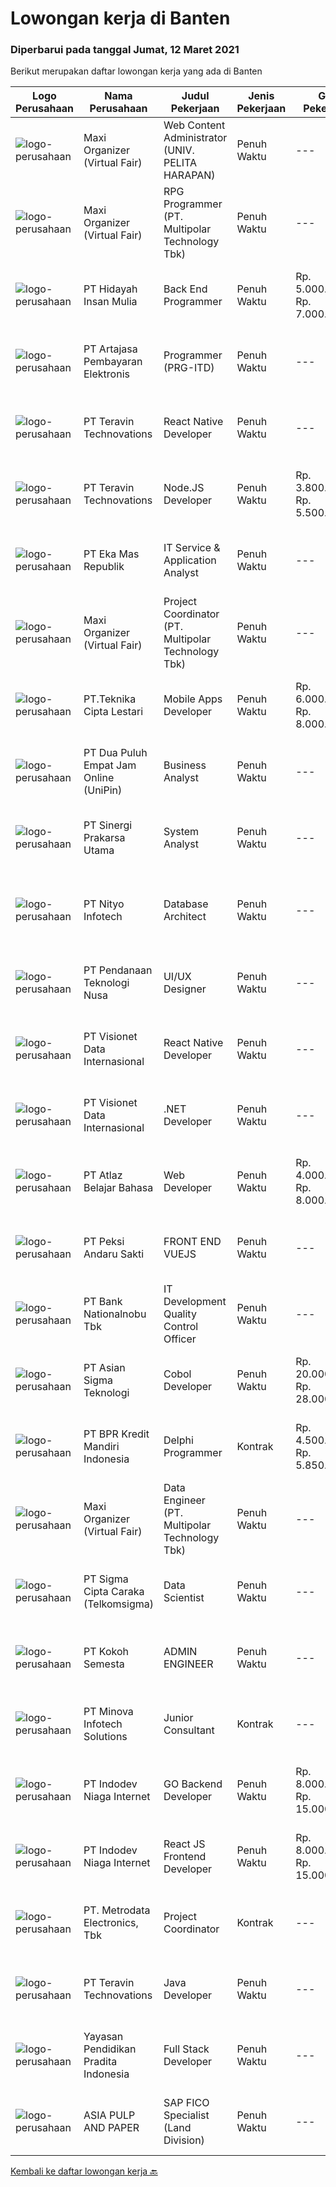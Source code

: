 
  # Lowongan kerja di Banten

  ### Diperbarui pada tanggal Jumat, 12 Maret 2021

  Berikut merupakan daftar lowongan kerja yang ada di Banten

  |Logo Perusahaan | Nama Perusahaan | Judul Pekerjaan | Jenis Pekerjaan | Gaji Pekerjaan | Lokasi | Deskripsi | Tanggal diunggah | Pranala |
  | -------------- | --------------- | --------------- | --------- | --------- | -------------- | ------- | ----------- | ----------- |
  |![logo-perusahaan](https://image-service-cdn.seek.com.au/b067e031fef8f19e5974349db7a066918b8286f3/ee4dce1061f3f616224767ad58cb2fc751b8d2dc)|Maxi Organizer (Virtual Fair)|Web Content Administrator (UNIV. PELITA HARAPAN)|Penuh Waktu|---|Banten|PERSYARATAN :- Menunjukkan kedewasaan rohani dan karakter Ilahi- Memahami Wawasan Dunia Alkitabiah dan Integrasi Pembelajaran Iman; mampu...|Rabu, 10 Maret 2021|https://www.jobstreet.co.id/id/job/web-content-administrator-univ-pelita-harapan-3477900?token=0~b9ab1623-ad7b-4cdb-bf0b-c7813c6e33fb&sectionRank=1&jobId=jobstreet-id-job-3477900|
|![logo-perusahaan](https://image-service-cdn.seek.com.au/b067e031fef8f19e5974349db7a066918b8286f3/ee4dce1061f3f616224767ad58cb2fc751b8d2dc)|Maxi Organizer (Virtual Fair)|RPG Programmer (PT. Multipolar Technology Tbk)|Penuh Waktu|---|Tangerang|Scope of works :    Analyses and design software’s requirement and specification  Develop, test and evaluate new/existing system  To produce system...|Rabu, 10 Maret 2021|https://www.jobstreet.co.id/id/job/rpg-programmer-pt-multipolar-technology-tbk-3478069?token=0~b9ab1623-ad7b-4cdb-bf0b-c7813c6e33fb&sectionRank=2&jobId=jobstreet-id-job-3478069|
|![logo-perusahaan](https://image-service-cdn.seek.com.au/735dafc40198b243e3cd68d24bdf860e7ac007c3/ee4dce1061f3f616224767ad58cb2fc751b8d2dc)|PT Hidayah Insan Mulia|Back End Programmer|Penuh Waktu|Rp. 5.000.000-Rp. 7.000.000|Tangerang|Deskripsi Pekerjaan: Membuat, mengintegrasikan, dan mengelola Database Bekerja dengan Framework backend untuk membangun website dan aplikasi dan...|Rabu, 10 Maret 2021|https://www.jobstreet.co.id/id/job/back-end-programmer-3478288?token=0~b9ab1623-ad7b-4cdb-bf0b-c7813c6e33fb&sectionRank=3&jobId=jobstreet-id-job-3478288|
|![logo-perusahaan](https://image-service-cdn.seek.com.au/5690fcfc82c15b6adca47b5c8a0e517f9adfa7ef/ee4dce1061f3f616224767ad58cb2fc751b8d2dc)|PT Artajasa Pembayaran Elektronis|Programmer (PRG-ITD)|Penuh Waktu|---|Tangerang|AREAS OF RESPONSIBILITY: Apply industry best practices to design, develop, test, deploy, support and maintain complex applications in clean and...|Kamis, 11 Maret 2021|https://www.jobstreet.co.id/id/job/programmer-prg-itd-3470792?token=0~b9ab1623-ad7b-4cdb-bf0b-c7813c6e33fb&sectionRank=4&jobId=jobstreet-id-job-3470792|
|![logo-perusahaan](https://image-service-cdn.seek.com.au/288d40f481257282ba0da531d5355054e364b6e3/ee4dce1061f3f616224767ad58cb2fc751b8d2dc)|PT Teravin Technovations|React Native Developer|Penuh Waktu|---|Banten|Job Description :  We are looking for a great JavaScript developer who is proficient with React.js. Your primary focus will be on developing user...|Kamis, 11 Maret 2021|https://www.jobstreet.co.id/id/job/react-native-developer-3479193?token=0~b9ab1623-ad7b-4cdb-bf0b-c7813c6e33fb&sectionRank=5&jobId=jobstreet-id-job-3479193|
|![logo-perusahaan](https://image-service-cdn.seek.com.au/288d40f481257282ba0da531d5355054e364b6e3/ee4dce1061f3f616224767ad58cb2fc751b8d2dc)|PT Teravin Technovations|Node.JS Developer|Penuh Waktu|Rp. 3.800.000-Rp. 5.500.000|Tangerang|Requirements: Minimum 1 year experience in using Node.Js. Good in English. Creative Person, problem solving, good attitude, eager to learn Able to...|Kamis, 11 Maret 2021|https://www.jobstreet.co.id/id/job/node-js-developer-3479195?token=0~b9ab1623-ad7b-4cdb-bf0b-c7813c6e33fb&sectionRank=6&jobId=jobstreet-id-job-3479195|
|![logo-perusahaan](https://image-service-cdn.seek.com.au/56813b7e19f2d4838f1e3fbd899cb8c7a135ecf1/ee4dce1061f3f616224767ad58cb2fc751b8d2dc)|PT Eka Mas Republik|IT Service & Application Analyst|Penuh Waktu|---|Banten|Becoming a leading multimedia business in fiber broadband and interactive TV cable, MyRepublic a member of Sinar Mas, subsidiaries of PT Dian...|Selasa, 09 Maret 2021|https://www.jobstreet.co.id/id/job/it-service-application-analyst-3477194?token=0~b9ab1623-ad7b-4cdb-bf0b-c7813c6e33fb&sectionRank=7&jobId=jobstreet-id-job-3477194|
|![logo-perusahaan](https://image-service-cdn.seek.com.au/b067e031fef8f19e5974349db7a066918b8286f3/ee4dce1061f3f616224767ad58cb2fc751b8d2dc)|Maxi Organizer (Virtual Fair)|Project Coordinator (PT. Multipolar Technology Tbk)|Penuh Waktu|---|Tangerang|Responsibilities :    Assist Project Manager to monitor and control project.  Assist in preparing project management plan, project status reports and...|Rabu, 10 Maret 2021|https://www.jobstreet.co.id/id/job/project-coordinator-pt-multipolar-technology-tbk-3478061?token=0~b9ab1623-ad7b-4cdb-bf0b-c7813c6e33fb&sectionRank=8&jobId=jobstreet-id-job-3478061|
|![logo-perusahaan](https://image-service-cdn.seek.com.au/4e13bea262e6841250f2f82d60e56abdfe8c6845/ee4dce1061f3f616224767ad58cb2fc751b8d2dc)|PT.Teknika Cipta Lestari|Mobile Apps Developer|Penuh Waktu|Rp. 6.000.000-Rp. 8.000.000|Tangerang|Job Description Requirement:●      Bachelor’s degrees in CS or related.●      Fresh graduate is welcome to apply.●      Comfort in a fast-paced &amp;...|Rabu, 10 Maret 2021|https://www.jobstreet.co.id/id/job/mobile-apps-developer-3478229?token=0~b9ab1623-ad7b-4cdb-bf0b-c7813c6e33fb&sectionRank=9&jobId=jobstreet-id-job-3478229|
|![logo-perusahaan](https://image-service-cdn.seek.com.au/e1a93f3c9d21c376f18e962298e6e006cc4bc454/ee4dce1061f3f616224767ad58cb2fc751b8d2dc)|PT Dua Puluh Empat Jam Online (UniPin)|Business Analyst|Penuh Waktu|---|Tangerang|REQUIREMENT Have experience in using MySQL and Google BigQuery. Have 1-2 years working experience to similar job as Business Analyst. Have a very good...|Selasa, 09 Maret 2021|https://www.jobstreet.co.id/id/job/business-analyst-3476804?token=0~b9ab1623-ad7b-4cdb-bf0b-c7813c6e33fb&sectionRank=10&jobId=jobstreet-id-job-3476804|
|![logo-perusahaan](https://image-service-cdn.seek.com.au/1bbc1a6542c755823eba454050ec129cf0ac72cc/ee4dce1061f3f616224767ad58cb2fc751b8d2dc)|PT Sinergi Prakarsa Utama|System Analyst|Penuh Waktu|---|Tangerang|Job Responsibilities : Translating requirements into highly specified project briefs Developing solutions and related products Keeping up to date with...|Selasa, 09 Maret 2021|https://www.jobstreet.co.id/id/job/system-analyst-3477744?token=0~b9ab1623-ad7b-4cdb-bf0b-c7813c6e33fb&sectionRank=11&jobId=jobstreet-id-job-3477744|
|![logo-perusahaan](https://image-service-cdn.seek.com.au/ea1290d309f08cbbbd5d7a68ff3b50e38f48cc84/ee4dce1061f3f616224767ad58cb2fc751b8d2dc)|PT Nityo Infotech|Database Architect|Penuh Waktu|---|Tangerang|Candidate must possess at least Bachelor's Degree, Master's Degree/Post-Graduate Degree in Engineering (Computer/Telecommunication), Computer...|Rabu, 10 Maret 2021|https://www.jobstreet.co.id/id/job/database-architect-3478454?token=0~b9ab1623-ad7b-4cdb-bf0b-c7813c6e33fb&sectionRank=12&jobId=jobstreet-id-job-3478454|
|![logo-perusahaan](https://image-service-cdn.seek.com.au/71d1997518c59b940876d2ac669a155c02f69008/ee4dce1061f3f616224767ad58cb2fc751b8d2dc)|PT Pendanaan Teknologi Nusa|UI/UX Designer|Penuh Waktu|---|Tangerang|Job Descriptions: Gather and evaluate user requirements in collaboration with product managers and engineers Illustrate design ideas using...|Kamis, 11 Maret 2021|https://www.jobstreet.co.id/id/job/ui-ux-designer-3471280?token=0~b9ab1623-ad7b-4cdb-bf0b-c7813c6e33fb&sectionRank=13&jobId=jobstreet-id-job-3471280|
|![logo-perusahaan](https://image-service-cdn.seek.com.au/fc7e784b16ac3837d6f7ed1623edef9ed12c6a44/ee4dce1061f3f616224767ad58cb2fc751b8d2dc)|PT Visionet Data Internasional|React Native Developer|Penuh Waktu|---|Banten|Job Descriptions : Provide service and support to resolve related application incidents according SLA commitment. Develop application as per user...|Kamis, 11 Maret 2021|https://www.jobstreet.co.id/id/job/react-native-developer-3471157?token=0~b9ab1623-ad7b-4cdb-bf0b-c7813c6e33fb&sectionRank=14&jobId=jobstreet-id-job-3471157|
|![logo-perusahaan](https://image-service-cdn.seek.com.au/fc7e784b16ac3837d6f7ed1623edef9ed12c6a44/ee4dce1061f3f616224767ad58cb2fc751b8d2dc)|PT Visionet Data Internasional|.NET Developer|Penuh Waktu|---|Tangerang|Job Descriptions: Provide service and support to resolve related application incidents according SLA commitment. Develop application as per user...|Kamis, 11 Maret 2021|https://www.jobstreet.co.id/id/job/net-developer-3471155?token=0~b9ab1623-ad7b-4cdb-bf0b-c7813c6e33fb&sectionRank=15&jobId=jobstreet-id-job-3471155|
|![logo-perusahaan](https://image-service-cdn.seek.com.au/fd3487f0b5191d56831f191df2cd4221fbc16dcc/ee4dce1061f3f616224767ad58cb2fc751b8d2dc)|PT Atlaz Belajar Bahasa|Web Developer|Penuh Waktu|Rp. 4.000.000-Rp. 8.000.000|Tangerang|Responsibilities: Implementing interactive web content with any tools (E.g. Gamipress) Designing and implementing new features and functionality...|Rabu, 10 Maret 2021|https://www.jobstreet.co.id/id/job/web-developer-3478676?token=0~b9ab1623-ad7b-4cdb-bf0b-c7813c6e33fb&sectionRank=16&jobId=jobstreet-id-job-3478676|
|![logo-perusahaan](https://image-service-cdn.seek.com.au/b62454822b4b026cd7bb1455f5cbdf36f5523c28/ee4dce1061f3f616224767ad58cb2fc751b8d2dc)|PT Peksi Andaru Sakti|FRONT END VUEJS|Penuh Waktu|---|Tangerang|Pendidikan : Diploma, Gelar Sarjana di Teknik (Komputer/Telekomunikasi), Ilmu Komputer/Teknologi Informasi, Seni/Desain/Multimedia Kreatif atau...|Selasa, 09 Maret 2021|https://www.jobstreet.co.id/id/job/front-end-vuejs-3463625?token=0~b9ab1623-ad7b-4cdb-bf0b-c7813c6e33fb&sectionRank=17&jobId=jobstreet-id-job-3463625|
|![logo-perusahaan](https://image-service-cdn.seek.com.au/ec3c52a61418079f2c78bcded4ca0cdda26aba03/ee4dce1061f3f616224767ad58cb2fc751b8d2dc)|PT Bank Nationalnobu Tbk|IT Development Quality Control Officer|Penuh Waktu|---|Tangerang|Job Description: Menyediakan, mengelola dan mendokumentasikan manajemen perubahan IT guna memastikan pelaksanaan testing di area development berjalan...|Senin, 08 Maret 2021|https://www.jobstreet.co.id/id/job/it-development-quality-control-officer-3476465?token=0~b9ab1623-ad7b-4cdb-bf0b-c7813c6e33fb&sectionRank=18&jobId=jobstreet-id-job-3476465|
|![logo-perusahaan](https://image-service-cdn.seek.com.au/836b04d889a66ec831d78756cfe173308fc324a1/ee4dce1061f3f616224767ad58cb2fc751b8d2dc)|PT Asian Sigma Teknologi|Cobol Developer|Penuh Waktu|Rp. 20.000.000-Rp. 28.000.000|Tangerang|Industry: BankingPlacement: BINTARO, South TangerangLevel: SeniorRequirement:1. Up to date dengan teknologi-teknologi terbaru.2. Kandidat harus...|Kamis, 11 Maret 2021|https://www.jobstreet.co.id/id/job/cobol-developer-3470623?token=0~b9ab1623-ad7b-4cdb-bf0b-c7813c6e33fb&sectionRank=19&jobId=jobstreet-id-job-3470623|
|![logo-perusahaan](https://image-service-cdn.seek.com.au/30bb5999850e50e9e01c4292216b6bbcae3f21e3/ee4dce1061f3f616224767ad58cb2fc751b8d2dc)|PT BPR Kredit Mandiri Indonesia|Delphi Programmer|Kontrak|Rp. 4.500.000-Rp. 5.850.000|Tangerang|Design and Develop desktop application using Deplhi Programming language. Develop system bridging with Delphi, WebServices, HL7 and other protocols,...|Rabu, 10 Maret 2021|https://www.jobstreet.co.id/id/job/delphi-programmer-3469610?token=0~b9ab1623-ad7b-4cdb-bf0b-c7813c6e33fb&sectionRank=20&jobId=jobstreet-id-job-3469610|
|![logo-perusahaan](https://image-service-cdn.seek.com.au/b067e031fef8f19e5974349db7a066918b8286f3/ee4dce1061f3f616224767ad58cb2fc751b8d2dc)|Maxi Organizer (Virtual Fair)|Data Engineer (PT. Multipolar Technology Tbk)|Penuh Waktu|---|Tangerang|Scope of Work: Involved in gathering users’ requirement, analysing and designing data warehouse model according to the requirements. Creating and...|Rabu, 10 Maret 2021|https://www.jobstreet.co.id/id/job/data-engineer-pt-multipolar-technology-tbk-3478090?token=0~b9ab1623-ad7b-4cdb-bf0b-c7813c6e33fb&sectionRank=21&jobId=jobstreet-id-job-3478090|
|![logo-perusahaan](https://image-service-cdn.seek.com.au/30f8bed573285ffd3b7e20f523d411e6fecf0fbf/ee4dce1061f3f616224767ad58cb2fc751b8d2dc)|PT Sigma Cipta Caraka (Telkomsigma)|Data Scientist|Penuh Waktu|---|Banten|Candidate must possess at least Bachelor's Degree in any field. Prefered Mathematics / Statistics / Computer Science / Information Technology, At...|Rabu, 10 Maret 2021|https://www.jobstreet.co.id/id/job/data-scientist-3478782?token=0~b9ab1623-ad7b-4cdb-bf0b-c7813c6e33fb&sectionRank=22&jobId=jobstreet-id-job-3478782|
|![logo-perusahaan](https://image-service-cdn.seek.com.au/4678587a86d269f871cbeda4f9a676994a2f67c6/ee4dce1061f3f616224767ad58cb2fc751b8d2dc)|PT Kokoh Semesta|ADMIN ENGINEER|Penuh Waktu|---|Serang|KUALIFIKASI : Usia Maksimal 30 Tahun Pendidikan Minimum D3 / S1 dari Teknik Komputer atau Ilmu Komputer (Semua Jurusan) Fresh Graduate Welcome atau...|Rabu, 10 Maret 2021|https://www.jobstreet.co.id/id/job/admin-engineer-3478382?token=0~b9ab1623-ad7b-4cdb-bf0b-c7813c6e33fb&sectionRank=23&jobId=jobstreet-id-job-3478382|
|![logo-perusahaan](https://image-service-cdn.seek.com.au/13f310b3253acf171cf5f8806097ea500f8d4002/ee4dce1061f3f616224767ad58cb2fc751b8d2dc)|PT Minova Infotech Solutions|Junior Consultant|Kontrak|---|Banten|Qualifications: Education: Bachelor from Technical or Management Faculty, preferable from Information Technology, System Information Management or...|Rabu, 10 Maret 2021|https://www.jobstreet.co.id/id/job/junior-consultant-3477982?token=0~b9ab1623-ad7b-4cdb-bf0b-c7813c6e33fb&sectionRank=24&jobId=jobstreet-id-job-3477982|
|![logo-perusahaan](https://image-service-cdn.seek.com.au/0fb4dd7a4e851a8c110f4f9244ae1d3ffdba0771/ee4dce1061f3f616224767ad58cb2fc751b8d2dc)|PT Indodev Niaga Internet|GO Backend Developer|Penuh Waktu|Rp. 8.000.000-Rp. 15.000.000|Tangerang|2+ years of working experience with Golang; Experience with cloud services; Ability to write clean and easily maintained code. Job Description : Your...|Kamis, 11 Maret 2021|https://www.jobstreet.co.id/id/job/go-backend-developer-3471443?token=0~b9ab1623-ad7b-4cdb-bf0b-c7813c6e33fb&sectionRank=25&jobId=jobstreet-id-job-3471443|
|![logo-perusahaan](https://image-service-cdn.seek.com.au/0fb4dd7a4e851a8c110f4f9244ae1d3ffdba0771/ee4dce1061f3f616224767ad58cb2fc751b8d2dc)|PT Indodev Niaga Internet|React JS Frontend Developer|Penuh Waktu|Rp. 8.000.000-Rp. 15.000.000|Tangerang|Requirements 2+ years of working experience with ReactJS; Experience with cloud services; Ability to write clean and easily maintained code Job...|Kamis, 11 Maret 2021|https://www.jobstreet.co.id/id/job/react-js-frontend-developer-3471458?token=0~b9ab1623-ad7b-4cdb-bf0b-c7813c6e33fb&sectionRank=26&jobId=jobstreet-id-job-3471458|
|![logo-perusahaan](https://image-service-cdn.seek.com.au/360ff551a5280d24a3ac9432bdc8ba5ec988566b/ee4dce1061f3f616224767ad58cb2fc751b8d2dc)|PT. Metrodata Electronics, Tbk|Project Coordinator|Kontrak|---|Tangerang|Kemampuan &amp; Kualifikasi: Pendidikan S-1 Pengalaman Leader  Mempunyai kemampuan komunikasi yang sangat baik  Deskripsi Pekerjaan: Memastikan...|Senin, 08 Maret 2021|https://www.jobstreet.co.id/id/job/project-coordinator-3475697?token=0~b9ab1623-ad7b-4cdb-bf0b-c7813c6e33fb&sectionRank=27&jobId=jobstreet-id-job-3475697|
|![logo-perusahaan](https://image-service-cdn.seek.com.au/288d40f481257282ba0da531d5355054e364b6e3/ee4dce1061f3f616224767ad58cb2fc751b8d2dc)|PT Teravin Technovations|Java Developer|Penuh Waktu|---|Tangerang|We are looking for a Java Developer with experience in building high-performing, scalable, enterprise-grade applications. You will be part of a...|Kamis, 11 Maret 2021|https://www.jobstreet.co.id/id/job/java-developer-3479194?token=0~b9ab1623-ad7b-4cdb-bf0b-c7813c6e33fb&sectionRank=28&jobId=jobstreet-id-job-3479194|
|![logo-perusahaan](https://image-service-cdn.seek.com.au/42e5c2496695cd52a2eb25a320922cff19a966a8/ee4dce1061f3f616224767ad58cb2fc751b8d2dc)|Yayasan Pendidikan Pradita Indonesia|Full Stack Developer|Penuh Waktu|---|Tangerang|Requirements : Degree of Information Technology (fresh graduate are welcome) Strong organizational and project management skills Strong in PHO...|Selasa, 09 Maret 2021|https://www.jobstreet.co.id/id/job/full-stack-developer-3477530?token=0~b9ab1623-ad7b-4cdb-bf0b-c7813c6e33fb&sectionRank=29&jobId=jobstreet-id-job-3477530|
|![logo-perusahaan](https://image-service-cdn.seek.com.au/36a2feaca71ed37bd63769225373ce9c5cab5eea/ee4dce1061f3f616224767ad58cb2fc751b8d2dc)|ASIA PULP AND PAPER|SAP FICO Specialist (Land Division)|Penuh Waktu|---|Tangerang|Job responsibility: Facilitate the implementation and support of SAP Financials Perform detailed analysis of business process requirements and provide...|Selasa, 09 Maret 2021|https://www.jobstreet.co.id/id/job/sap-fico-specialist-land-division-3476853?token=0~b9ab1623-ad7b-4cdb-bf0b-c7813c6e33fb&sectionRank=30&jobId=jobstreet-id-job-3476853|


  [Kembali ke daftar lowongan kerja 🔙](../README.md#daftar-lowongan-kerja)
  